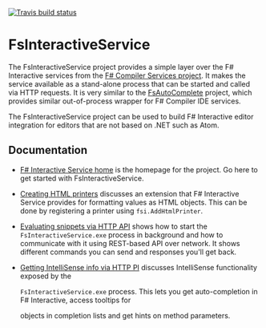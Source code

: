 [![Travis build status](https://travis-ci.org/ionide/FsInteractiveService.png)](https://travis-ci.org/ionide/FsInteractiveService)

# FsInteractiveService

The FsInteractiveService project provides a simple layer over the F# Interactive services
from the [F# Compiler Services project](http://fsharp.github.io/FSharp.Compiler.Services). It makes the
service available as a stand-alone process that can be started and called via HTTP requests. It is very
similar to the [FsAutoComplete](https://github.com/fsharp/FsAutoComplete/) project, which provides similar
out-of-process wrapper for F# Compiler IDE services.

The FsInteractiveService project can be used to build F# Interactive editor integration for editors
that are not based on .NET such as Atom.

Documentation
-------------

 * [F# Interactive Service home](http://ionide.io/FsInteractiveService) is the homepage for the project.
   Go here to get started with FsInteractiveService.

 * [Creating HTML printers](http://ionide.io/FsInteractiveService/htmlprinter.html) discusses an extension that F# Interactive Service provides
   for formatting values as HTML objects. This can be done by registering a printer using `fsi.AddHtmlPrinter`.

 * [Evaluating snippets via HTTP API](http://ionide.io/FsInteractiveService/http.html) shows how to start the `FsInteractiveService.exe` process
   in background and how to communicate with it using REST-based API over network. It shows different commands
   you can send and responses you'll get back.


 * [Getting IntelliSense info via HTTP PI](http://ionide.io/FsInteractiveService/intelli.html) discusses IntelliSense functionality exposed by the

   `FsInteractiveService.exe` process. This lets you get auto-completion in F# Interactive, access tooltips for
 
   objects in completion lists and get hints on method parameters.
